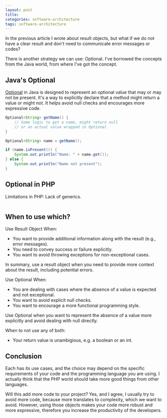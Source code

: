```yaml
---
layout: post
title: 
categories: software-architecture
tags: software-architecture
---
```


In the previous article I wrote about result objects, but what if we do not have a clear result and don't need to communicate error messages or codes?

There is another strategy we can use: Optional. I've borrowed the concepts from the Java world, from where I've got the concept.

## Java's Optional

[Optional](https://docs.oracle.com/javase/8/docs/api/java/util/Optional.html) in Java is designed to represent an optional value that may or may not be present. It's a way to explicitly declare that a method might return a value or might not. It helps avoid null checks and encourages more expressive code.

```java
Optional<String> getName() {
    // Some logic to get a name, might return null
    // or an actual value wrapped in Optional
}

Optional<String> name = getName();

if (name.isPresent()) {
    System.out.println("Name: " + name.get());
} else {
    System.out.println("Name not present");
}
```

## Optional in PHP

Limitations in PHP: Lack of generics.

```php
```

## When to use which?

Use Result Object When:

* You want to provide additional information along with the result (e.g., error messages).
* You need to convey success or failure explicitly.
* You want to avoid throwing exceptions for non-exceptional cases.

In summary, use a result object when you need to provide more context about the result, including potential errors.

Use Optional When:

* You are dealing with cases where the absence of a value is expected and not exceptional.
* You want to avoid explicit null checks.
* You want to encourage a more functional programming style.

Use Optional when you want to represent the absence of a value more explicitly and avoid dealing with null directly.

When to not use any of both:

* Your return value is unambigious, e.g. a boolean or an int.

## Conclusion

Each has its use cases, and the choice may depend on the specific requirements of your code and the programming language you are using. I actually think that the PHP world should take more good things from other languages.

Will this add more code to your project? Yes, and I agree, I usually try to avoid more code, because more translates to complexity, which we want to avoid. However, using those objects makes your code more robust and more expressive, therefore you increase the productivity of the developers.
